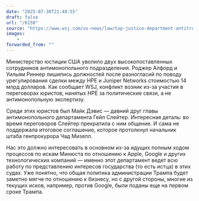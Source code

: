 ```yaml
---
date: "2025-07-30T21:48:55"
draft: false
url: "/6150"
source: "https://www.wsj.com/us-news/law/top-justice-department-antitrust-officials-fired-amid-internal-feud-0c98d57c?st=BeBR6s&reflink=desktopwebshare_permalink&ref=platformer.news"
images:
    -
forwarded_from: ""
---
```


Министерство юстиции США уволило двух высокопоставленных сотрудников антимонопольного подразделения. Роджер Алфорд и Уильям Риннер лишились должностей после разногласий по поводу урегулирования сделки между HPE и Juniper Networks стоимостью 14 млрд долларов. Как сообщает WSJ, конфликт возник из-за участия в переговорах юристов, нанятых HPE за политические связи, а не антимонопольную экспертизу.

Среди этих юристов был Майк Дэвис — давний друг главы антимонопольного департамента Гейл Слейтер. Интересная деталь: во время переговоров Слейтер прекратила с ним общение. И сама не поддержала итоговое соглашение, которое протолкнул начальник штаба генпрокурора Чад Мизелл.

Нас это должно интересовать в основном из-за идущих полным ходом процессов по искам Минюста по отношению к Apple, Google и других технологических компаний — именно этот департамент ведет всю работу по представлению интересов государства (то есть истца) в этих судах. Уже понятно, что общая политика администрации Трампа будет заметно мягче по отношению к бизнесу, но с другой стороны, многие из текущих исков, например, против Google, были поданы еще на первом сроке Трампа.
